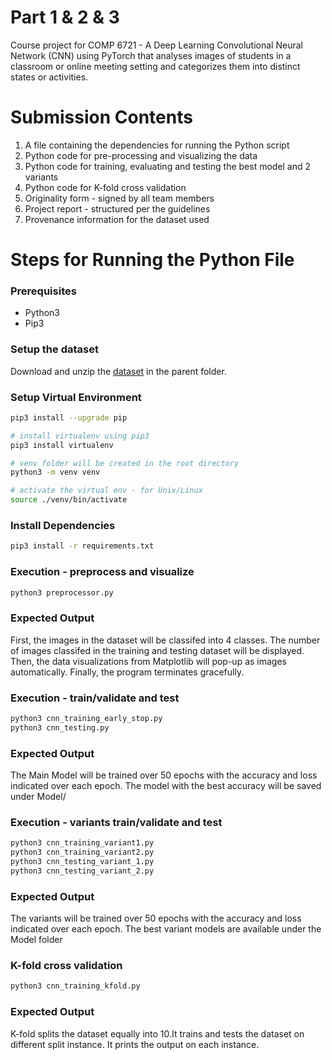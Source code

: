 # Part 1 & 2 & 3
Course project for COMP 6721 - A Deep Learning Convolutional Neural Network (CNN) using PyTorch that analyses images of students in a classroom or online meeting setting and categorizes them into distinct states or activities.

# Submission Contents

1. A file containing the dependencies for running the Python script 
2. Python code for pre-processing and visualizing the data
3. Python code for training, evaluating and testing the best model and 2 variants
4. Python code for K-fold cross validation
5. Originality form - signed by all team members
6. Project report - structured per the guidelines
7. Provenance information for the dataset used

# Steps for Running the Python File

### Prerequisites
-  Python3
-  Pip3 
### Setup the dataset

Download and unzip the [dataset](https://drive.google.com/drive/folders/15KX23UhhYKx6UGpm-GAEtIsPpweVRHJd?usp=drive_link) in the parent folder.

### Setup Virtual Environment

```bash
pip3 install --upgrade pip

# install virtualenv using pip3
pip3 install virtualenv

# venv folder will be created in the root directory
python3 -m venv venv

# activate the virtual env - for Unix/Linux
source ./venv/bin/activate
```

### Install Dependencies
```bash
pip3 install -r requirements.txt
```

### Execution - preprocess and visualize

```python
python3 preprocessor.py
```

### Expected Output
First, the images in the dataset will be classifed into 4 classes. The number of images classifed in the training and testing dataset will be displayed. Then, the data visualizations from Matplotlib will pop-up as images automatically. Finally, the program terminates gracefully.


### Execution - train/validate and test
```python
python3 cnn_training_early_stop.py
python3 cnn_testing.py
```
### Expected Output
The Main Model will be trained over 50 epochs with the accuracy and loss indicated over each epoch. The model with the best accuracy will be saved under Model/

### Execution - variants train/validate and test
```python
python3 cnn_training_variant1.py
python3 cnn_training_variant2.py
python3 cnn_testing_variant_1.py
python3 cnn_testing_variant_2.py
```
### Expected Output
The variants will be trained over 50 epochs with the accuracy and loss indicated over each epoch. The best variant models are available under the Model folder

### K-fold cross validation 
```python
python3 cnn_training_kfold.py
```
### Expected Output
K-fold splits the dataset equally into 10.It trains and tests the dataset on different split instance. It prints the output on each instance.

